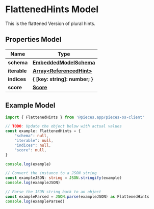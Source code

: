 
# FlattenedHints Model

This is the flattened Version of plural hints.

## Properties Model

Name | Type
------------ | -------------
**schema** | [**EmbeddedModelSchema**](EmbeddedModelSchema)
**iterable** | [**Array&lt;ReferencedHint&gt;**](ReferencedHint)
**indices** | **\{ [key: string]: number; \}**
**score** | [**Score**](Score)

## Example Model

```typescript
import { FlattenedHints } from '@pieces.app/pieces-os-client'

// TODO: Update the object below with actual values
const example: FlattenedHints = {
    "schema": null,
    "iterable": null,
    "indices": null,
    "score": null,
}

console.log(example)

// Convert the instance to a JSON string
const exampleJSON: string = JSON.stringify(example)
console.log(exampleJSON)

// Parse the JSON string back to an object
const exampleParsed = JSON.parse(exampleJSON) as FlattenedHints
console.log(exampleParsed)
```


